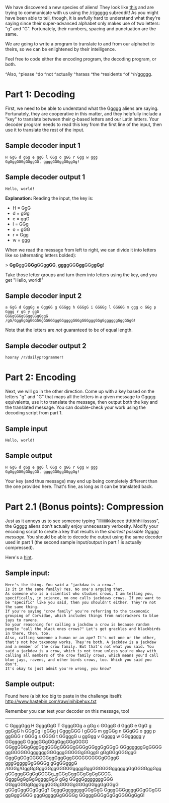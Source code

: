 We have discovered a new species of aliens! They look like [this](https://www.redditstatic.com/about/assets/reddit-alien.png) and are trying to communicate with us using the /r/ggggg subreddit! As you might have been able to tell, though, it is awfully hard to understand what they're saying since their super-advanced alphabet only makes use of two letters: "g" and "G". Fortunately, their numbers, spacing and punctuation are the same.

We are going to write a program to translate to and from our alphabet to theirs, so we can be enlightened by their intelligence.

Feel free to code either the encoding program, the decoding program, or both.

^Also, ^please ^do ^not ^actually ^harass ^the ^residents ^of ^/r/ggggg.

# Part 1: Decoding

First, we need to be able to understand what the Ggggg aliens are saying. Fortunately, they are cooperative in this matter, and they helpfully include a "key" to translate between their g-based letters and our Latin letters. Your decoder program needs to read this key from the first line of the input, then use it to translate the rest of the input.

## Sample decoder input 1

    H GgG d gGg e ggG l GGg o gGG r Ggg w ggg
    GgGggGGGgGGggGG, ggggGGGggGGggGg!

## Sample decoder output 1

    Hello, world!

**Explanation:** Reading the input, the key is:

* H = GgG
* d = gGg
* e = ggG
* l = GGg
* o = gGG
* r = Ggg
* w = ggg

When we read the message from left to right, we can divide it into letters like so (alternating letters bolded):

&gt; **GgG**ggG**GGg**GGg**gGG**, **ggg**gGG**Ggg**GGg**gGg**!

Take those letter groups and turn them into letters using the key, and you get "Hello, world!"

## Sample decoder input 2

    a GgG d GggGg e GggGG g GGGgg h GGGgG i GGGGg l GGGGG m ggg o GGg p Gggg r gG y ggG
    GGGgGGGgGGggGGgGggG /gG/GggGgGgGGGGGgGGGGGggGGggggGGGgGGGgggGGgGggggggGggGGgG!

Note that the letters are *not* guaranteed to be of equal length.

## Sample decoder output 2

    hooray /r/dailyprogrammer!


# Part 2: Encoding

Next, we will go in the other direction. Come up with a key based on the letters "g" and "G" that maps all the letters in a given message to Ggggg equivalents, use it to translate the message, then output both the key and the translated message. You can double-check your work using the decoding script from part 1.

## Sample input

    Hello, world!

## Sample output

    H GgG d gGg e ggG l GGg o gGG r Ggg w ggg
    GgGggGGGgGGggGG, ggggGGGggGGggGg!

Your key (and thus message) may end up being completely different than the one provided here. That's fine, as long as it can be translated back.

# Part 2.1 (Bonus points): Compression

Just as it annoys us to see someone typing "llliiiiikkkeeee ttttthhhiiiisssss", the Ggggg aliens don't actually enjoy unnecessary verbosity. Modify your encoding script to create a key that results in the *shortest possible Ggggg message*. You should be able to decode the output using the same decoder used in part 1 (the second sample input/output in part 1 is actually compressed).

Here's a [hint](https://en.wikipedia.org/wiki/Variable-length_code). 

## Sample input:

    Here's the thing. You said a "jackdaw is a crow."
    Is it in the same family? Yes. No one's arguing that.
    As someone who is a scientist who studies crows, I am telling you, specifically, in science, no one calls jackdaws crows. If you want to be "specific" like you said, then you shouldn't either. They're not the same thing.
    If you're saying "crow family" you're referring to the taxonomic grouping of Corvidae, which includes things from nutcrackers to blue jays to ravens.
    So your reasoning for calling a jackdaw a crow is because random people "call the black ones crows?" Let's get grackles and blackbirds in there, then, too.
    Also, calling someone a human or an ape? It's not one or the other, that's not how taxonomy works. They're both. A jackdaw is a jackdaw and a member of the crow family. But that's not what you said. You said a jackdaw is a crow, which is not true unless you're okay with calling all members of the crow family crows, which means you'd call blue jays, ravens, and other birds crows, too. Which you said you don't.
    It's okay to just admit you're wrong, you know?
    
## Sample output:

Found here (a bit too big to paste in the challenge itself): http://www.hastebin.com/raw/inihibehux.txt

Remember you can test your decoder on this message, too!

--------

C GgggGgg H GgggGgG T GgggGGg a gGg c GGggG d GggG e GgG g ggGgG h GGgGg i gGGg j GgggGGG l gGGG m ggGGg n GGgGG o ggg p ggGGG r GGGg s GGGG t GGgggG u ggGgg v Ggggg w GGggggg y GGggggG
GgggGGgGGgGggGGgGGGG GGggGGGgGggGggGGGgGGGGgGGGgGGggGgGGgG GGggggggGgGGGG ggGGGGGGggggggGGGgggGGGGGgGGggG gGgGGgGGGggG GggGgGGgGGGGGGggGggGggGGGGGGGGGgGGggG gggGggggGgGGGGg gGgGGgggG /GGGg/GggGgGggGGggGGGGGggggGggGGGGGGggggggGgGGGGggGgggGGgggGGgGgGGGGg_gGGgGggGGgGgGgGGGG. GgggGgGgGgGggggGgG gGg GGggGgggggggGGG GGggGGGgGggGggGGGgGGGGgGGGgGGggGgGGgG gGGgGggGGgGgGg? GgggGgggggggGGgGgG GgggGGGggggGGgGGgGG ggGggGGGG gggGggggGgGGGGg GGgggGGGgGgGgGGGGgGgG!

